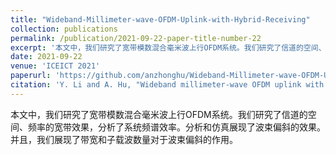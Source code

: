 ```yaml
---
title: "Wideband-Millimeter-wave-OFDM-Uplink-with-Hybrid-Receiving"
collection: publications
permalink: /publication/2021-09-22-paper-title-number-22
excerpt: '本文中，我们研究了宽带模数混合毫米波上行OFDM系统。我们研究了信道的空间、频率的宽带效果，分析了系统频谱效率。分析和仿真展现了波束偏斜的效果。并且，我们展现了带宽和子载波数量对于波束偏斜的作用。'
date: 2021-09-22
venue: 'ICEICT 2021'
paperurl: 'https://github.com/anzhonghu/Wideband-Millimeter-wave-OFDM-Uplink-with-Hybrid-Receiving'
citation: 'Y. Li and A. Hu, "Wideband millimeter-wave OFDM uplink with hybrid receiving," in Proc. IEEE 4th Int. Conf. Electron. Inform. and Commun. Tech., Xian, China, Aug. 2021, pp. 735-739.'
---
```


本文中，我们研究了宽带模数混合毫米波上行OFDM系统。我们研究了信道的空间、频率的宽带效果，分析了系统频谱效率。分析和仿真展现了波束偏斜的效果。并且，我们展现了带宽和子载波数量对于波束偏斜的作用。
